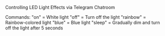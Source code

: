 Controlling LED Light Effects via Telegram Chatroom

Commands:
"on" = White light
"off" = Turn off the light
"rainbow" = Rainbow-colored light
"blue" = Blue light
"sleep" = Gradually dim and turn off the light after 5 seconds
